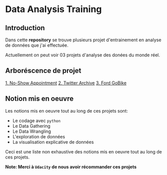 # Data Analysis Training
## Introduction
Dans cette **repository** se trouve plusieurs projet d'entrainement en 
analyse de données que j'ai effectuée.

Actuellement on peut voir 03 projets d'analyse des donées du monde réel.

## Arboréscence de projet
[1. No-Show Appointment](no-show-appointment/Analyse_de_donnees__No_Show_Appointment.ipynb)
[2. Twitter Archive](twitter-archive/wrangle_act.ipynb)
[3. Ford GoBike](ford-gobike/README.md)

## Notion mis en oeuvre
Les notions mis en oeuvre tout au long de ces projets sont:
- Le codage avec ``python``
- Le Data Gathering
- Le Data Wrangling
- L'exploration de données
- La visualisation explicative de données

Ceci est une liste non exhaustive des notions mis en oeuvre tout au long de ces projets.

**Note: Merci à ``Udacity`` de nous avoir récommander ces projets** 